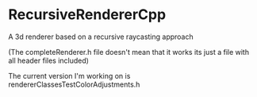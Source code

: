 # RecursiveRendererCpp

A 3d renderer based on a recursive raycasting approach

(The completeRenderer.h file doesn't mean that it works its just a file with all header files included)

The current version I'm working on is rendererClassesTestColorAdjustments.h